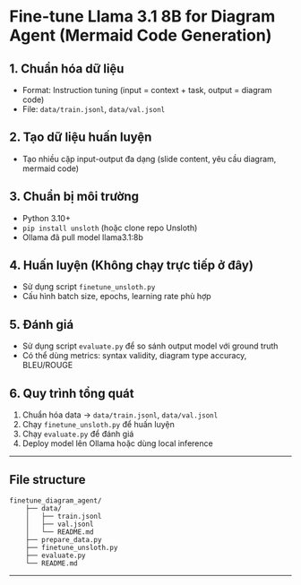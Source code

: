 # Fine-tune Llama 3.1 8B for Diagram Agent (Mermaid Code Generation)

## 1. Chuẩn hóa dữ liệu
- Format: Instruction tuning (input = context + task, output = diagram code)
- File: `data/train.jsonl`, `data/val.jsonl`

## 2. Tạo dữ liệu huấn luyện
- Tạo nhiều cặp input-output đa dạng (slide content, yêu cầu diagram, mermaid code)

## 3. Chuẩn bị môi trường
- Python 3.10+
- `pip install unsloth` (hoặc clone repo Unsloth)
- Ollama đã pull model llama3.1:8b

## 4. Huấn luyện (Không chạy trực tiếp ở đây)
- Sử dụng script `finetune_unsloth.py`
- Cấu hình batch size, epochs, learning rate phù hợp

## 5. Đánh giá
- Sử dụng script `evaluate.py` để so sánh output model với ground truth
- Có thể dùng metrics: syntax validity, diagram type accuracy, BLEU/ROUGE

## 6. Quy trình tổng quát
1. Chuẩn hóa data → `data/train.jsonl`, `data/val.jsonl`
2. Chạy `finetune_unsloth.py` để huấn luyện
3. Chạy `evaluate.py` để đánh giá
4. Deploy model lên Ollama hoặc dùng local inference

---

## File structure
```
finetune_diagram_agent/
    ├── data/
    │   ├── train.jsonl
    │   ├── val.jsonl
    │   └── README.md
    ├── prepare_data.py
    ├── finetune_unsloth.py
    ├── evaluate.py
    └── README.md
```

---
